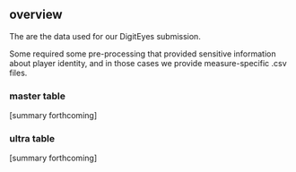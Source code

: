 ## overview ##

The are the data used for our DigitEyes submission. 

Some required some pre-processing that provided sensitive information about player identity, and in those cases we provide measure-specific .csv files.

### master table ###

[summary forthcoming]

### ultra table ###

[summary forthcoming]
